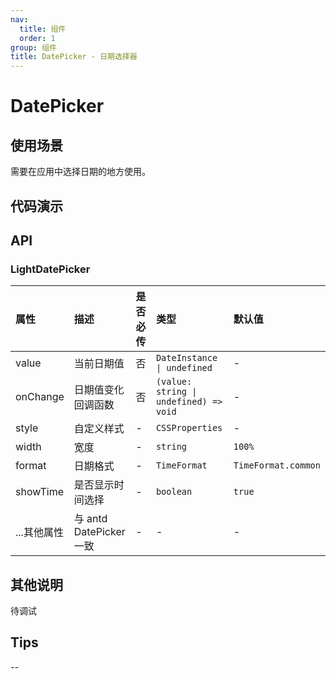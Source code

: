 ```yaml
---
nav:
  title: 组件
  order: 1
group: 组件
title: DatePicker - 日期选择器
---
```


# DatePicker

## 使用场景

需要在应用中选择日期的地方使用。

## 代码演示

<code src='./demo/LightDatePicker/LightDatePicker' title='代码'></code>

## API

### LightDatePicker

| 属性        | 描述                    | 是否必传 | 类型                                   | 默认值              |
| :---------- | :---------------------- | :------- | :------------------------------------- | :------------------ |
| value       | 当前日期值              | 否       | `DateInstance  \| undefined`           | -                   |
| onChange    | 日期值变化回调函数      | 否       | `(value: string \| undefined) => void` | -                   |
| style       | 自定义样式              | -        | `CSSProperties`                        | -                   |
| width       | 宽度                    | -        | `string`                               | `100%`              |
| format      | 日期格式                | -        | `TimeFormat`                           | `TimeFormat.common` |
| showTime    | 是否显示时间选择        | -        | `boolean`                              | `true`              |
| ...其他属性 | 与 antd DatePicker 一致 | -        | -                                      | -                   |

## 其他说明

待调试

## Tips

--

